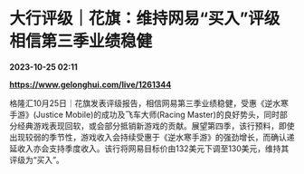 # 大行评级｜花旗：维持网易“买入”评级 相信第三季业绩稳健

**2023-10-25 02:11**

**https://www.gelonghui.com/live/1261344**

格隆汇10月25日｜花旗发表评级报告，相信网易第三季业绩稳健，受惠《逆水寒手游》(Justice Mobile)的成功及飞车大师(Racing Master)的良好势头，同时部分经典游戏表现回软，或会部分抵销新游戏的贡献。展望第四季，该行预料，即使出现较弱的季节性，游戏收入会持续受惠于《逆水寒手游》的强劲增长，而确认递延收入亦会支持季度收入。该行将网易目标价由132美元下调至130美元，维持其评级为“买入”。